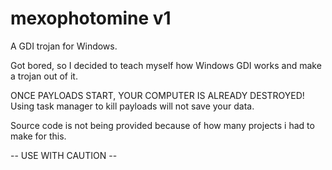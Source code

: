 # mexophotomine v1
A GDI trojan for Windows.

Got bored, so I decided to teach myself how Windows GDI works and make a trojan out of it.

ONCE PAYLOADS START, YOUR COMPUTER IS ALREADY DESTROYED! 
Using task manager to kill payloads will not save your data.

Source code is not being provided because of how many projects i had to make for this.

-- USE WITH CAUTION --
